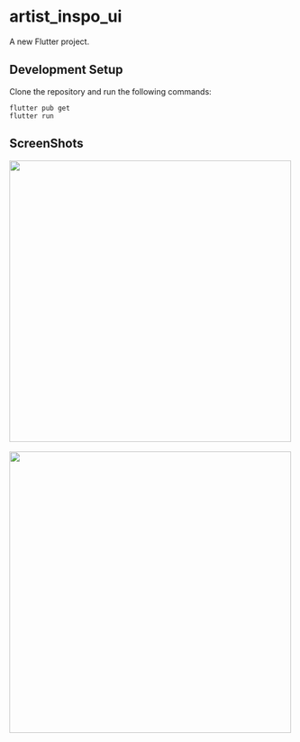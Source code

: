 # artist_inspo_ui

A new Flutter project.

## Development Setup
Clone the repository and run the following commands:
```
flutter pub get
flutter run
```

## ScreenShots

<img src="assets/screenshot/1.png" height="500em" /> &nbsp; <img src="assets/screenshot/2.png" height="500em" />
